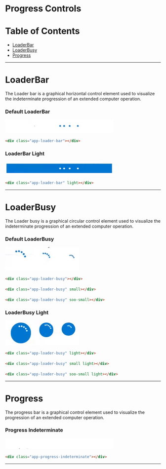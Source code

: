 # Progress Controls

# Table of Contents

  * [LoaderBar](#loaderbar)
  * [LoaderBusy](#loaderbusy)
  * [Progress](#progress)

---



# LoaderBar
The Loader bar is a graphical horizontal control element used to visualize the indeterminate progression of an extended computer operation. 

### Default LoaderBar
<img src="loaderBar/loaderBar_default.gif" width="350" />

```html
<div class="app-loader-bar"></div>
```
### LoaderBar Light
<img src="loaderBar/loaderBar_light.gif" width="350" />

```html
<div class="app-loader-bar" light></div>
```
---




# LoaderBusy
The Loader busy is a graphical circular control element used to visualize the indeterminate progression of an extended computer operation. 

### Default LoaderBusy
<img src="loaderBusy/loaderBusy.gif" width="240" />

```html
<div class="app-loader-busy"></div>

<div class="app-loader-busy" small></div>

<div class="app-loader-busy" soo-small></div>
```

### LoaderBusy Light
<img src="loaderBusy/loaderBusy_light.gif" width="240" />

```html
<div class="app-loader-busy" light></div>

<div class="app-loader-busy" small light></div>

<div class="app-loader-busy" soo-small light></div>
```
---




# Progress
The progress bar is a graphical control element used to visualize the progression of an extended computer operation. 

### Progress Indeterminate
<img src="progress_indeterminate/progress_indeterminate.gif" width="350" />

```html
<div class="app-progress-indeterminate"></div>
```
---






